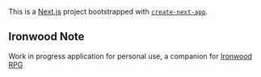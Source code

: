 This is a [Next.js](https://nextjs.org) project bootstrapped with [`create-next-app`](https://nextjs.org/docs/app/api-reference/cli/create-next-app).

## Ironwood Note

Work in progress application for personal use, a companion for [Ironwood RPG](https://ironwoodrpg.com)
